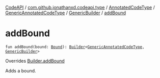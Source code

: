 [CodeAPI](../../../../index.md) / [com.github.jonathanxd.codeapi.type](../../../index.md) / [AnnotatedCodeType](../../index.md) / [GenericAnnotatedCodeType](../index.md) / [GenericBuilder](index.md) / [addBound](.)

# addBound

`fun addBound(bound: `[`Bound`](../../../-generic-type/-bound/index.md)`): `[`Builder`](../../../-generic-type/-builder/index.md)`<`[`GenericAnnotatedCodeType`](../index.md)`, `[`GenericBuilder`](index.md)`>`

Overrides [Builder.addBound](../../../-generic-type/-builder/add-bound.md)

Adds a bound.

